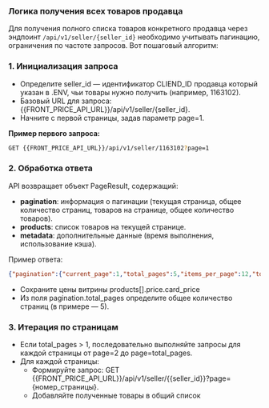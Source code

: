 ### Логика получения всех товаров продавца

Для получения полного списка товаров конкретного продавца через эндпоинт `/api/v1/seller/{seller_id}` необходимо учитывать пагинацию, ограничения по частоте запросов. Вот пошаговый алгоритм:

### 1. **Инициализация запроса**

- Определите seller_id — идентификатор CLIEND_ID  продавца который указан в .ENV, чьи товары нужно получить (например, 1163102).
- Базовый URL для запроса: {{FRONT_PRICE_API_URL}}/api/v1/seller/{seller_id}.
- Начните с первой страницы, задав параметр page=1.

**Пример первого запроса:**

```bash
GET {{FRONT_PRICE_API_URL}}/api/v1/seller/1163102?page=1
```

### 2. **Обработка ответа**

API возвращает объект PageResult, содержащий:

- **pagination**: информация о пагинации (текущая страница, общее количество страниц, товаров на странице, общее количество товаров).
- **products**: список товаров на текущей странице.
- **metadata**: дополнительные данные (время выполнения, использование кэша).

Пример ответа:

```json
{"pagination":{"current_page":1,"total_pages":5,"items_per_page":12,"total_items":50},"products":[{"name":"Метиленовый синий (Синька) Препятствует развитию в воде патогенных бактерий, вредных микроорганизмов. Безопасен для икры и мальков. Для создания чистой среды в аквариуме.","category":"Все товары","price":{"original":510.0,"discount":347.0,"discount_percent":68,"final":null,"card_price":163.0},"seller_id":"1179237","quantity":31,"rating":4.9,"reviews":498,"images":["https://cdn1.ozone.ru/s3/multimedia-1-o/7120375152.jpg","https://cdn1.ozone.ru/s3/multimedia-1-y/7113789214.jpg","https://cdn1.ozone.ru/s3/multimedia-1-v/7019904271.jpg","https://cdn1.ozone.ru/s3/multimedia-1-q/7019904266.jpg","https://cdn1.ozone.ru/s3/multimedia-1-w/7019904272.jpg","https://cdn1.ozone.ru/s3/multimedia-1-6/7019904282.jpg"],"sku_id":"1566124219"},{"name":"Медный Купорос (Сульфат Меди) для предотвращения и подавления развития вредных микроорганизмов и простейших в воде. Для аквариумов.","category":"Все товары","price":{"original":153.0,"discount":21.0,"discount_percent":14,"final":null,"card_price":132.0},"seller_id":"1179237","quantity":47,"rating":4.9,"reviews":498,"images":["https://cdn1.ozone.ru/s3/multimedia-1-5/7120354613.jpg","https://cdn1.ozone.ru/s3/multimedia-1-r/7113791835.jpg","https://cdn1.ozone.ru/s3/multimedia-1-p/7112405005.jpg","https://cdn1.ozone.ru/s3/multimedia-1-3/7112548803.jpg","https://cdn1.ozone.ru/s3/multimedia-1-m/7112552278.jpg"],"sku_id":"1664310947"},{"name":"Малахитовый зеленый. - используется для устранения и профилактики инфекций. Освобождает водную среду аквариума от грибков, вредных микроорганизмов, одноклеточных экзопаразитов, простейших.","category":"Все товары","price":{"original":375.0,"discount":199.0,"discount_percent":53,"final":null,"card_price":176.0},"seller_id":"1179237","quantity":49,"rating":4.9,"reviews":498,"images":["https://cdn1.ozone.ru/s3/multimedia-1-8/7120374596.jpg","https://cdn1.ozone.ru/s3/multimedia-1-8/7113791132.jpg","https://cdn1.ozone.ru/s3/multimedia-1-6/7019907054.jpg","https://cdn1.ozone.ru/s3/multimedia-1-5/7019907053.jpg","https://cdn1.ozone.ru/s3/multimedia-1-3/7019907051.jpg","https://cdn1.ozone.ru/s3/multimedia-1-4/7019907052.jpg"],"sku_id":"1566128693"},{"name":"Метиленовый Синий+Медный Купорос(Сульфат Меди)+Малахитовый зеленый. препятствуют развитию в аквариумной воде грибков, патогенных бактерий, одноклеточных","category":"Все товары","price":{"original":756.0,"discount":395.0,"discount_percent":52,"final":null,"card_price":361.0},"seller_id":"1179237","quantity":19,"rating":4.9,"reviews":498,"images":["https://cdn1.ozone.ru/s3/multimedia-1-b/7114097819.jpg","https://cdn1.ozone.ru/s3/multimedia-1-y/7113789214.jpg","https://cdn1.ozone.ru/s3/multimedia-1-r/7113791835.jpg","https://cdn1.ozone.ru/s3/multimedia-1-8/7113791132.jpg"],"sku_id":"1673644989"},{"name":"Набор из 4 шнуров гармонизаторов без смеси для создания энергетического браслета","category":"Все товары","price":{"original":3000.0,"discount":1447.0,"discount_percent":48,"final":null,"card_price":1553.0},"seller_id":"1179237","quantity":4,"rating":5.0,"reviews":11,"images":["https://cdn1.ozone.ru/s3/multimedia-1-p/7108971397.jpg","https://cdn1.ozone.ru/s3/multimedia-1-1/7108971445.jpg","https://cdn1.ozone.ru/s3/multimedia-1-i/7108971426.jpg","https://cdn1.ozone.ru/s3/multimedia-1-k/7100844140.jpg","https://cdn1.ozone.ru/s3/multimedia-1-z/7100844119.jpg","https://cdn1.ozone.ru/s3/multimedia-1-p/7100844145.jpg"],"sku_id":"1667595684"},{"name":"Катушка Мишина Большая для приборов серии ТГС, Диаметр 220мм.","category":"Все товары","price":{"original":6000.0,"discount":3543.0,"discount_percent":59,"final":null,"card_price":2457.0},"seller_id":"1179237","quantity":1,"rating":0.0,"reviews":0,"images":["https://cdn1.ozone.ru/s3/multimedia-s/6903735688.jpg","https://cdn1.ozone.ru/s3/multimedia-a/6883075954.jpg","https://cdn1.ozone.ru/s3/multimedia-b/6903735707.jpg","https://cdn1.ozone.ru/s3/multimedia-f/6903735711.jpg","https://cdn1.ozone.ru/s3/multimedia-m/6837763054.jpg","https://cdn1.ozone.ru/s3/multimedia-e/6903735674.jpg"],"sku_id":"1235725854"},{"name":"Метиленовый синий порошок 50 грамм ЧДА 98% для устранения и профилактики грибковых заболеваний в аквариуме. на 16.650 литров воды Ленреактив","category":"Все товары","price":{"original":5500.0,"discount":3249.0,"discount_percent":59,"final":null,"card_price":2251.0},"seller_id":"1179237","quantity":3,"rating":4.9,"reviews":498,"images":["https://cdn1.ozone.ru/s3/multimedia-1-i/7191512298.jpg","https://cdn1.ozone.ru/s3/multimedia-1-u/7191597342.jpg"],"sku_id":"1754720356"},{"name":"Электроды плоские для прибора \"Антипаразит\" ТГСп-1 и ТГСп-2","category":"Все товары","price":{"original":6000.0,"discount":3543.0,"discount_percent":59,"final":null,"card_price":2457.0},"seller_id":"1179237","quantity":6,"rating":5.0,"reviews":2,"images":["https://cdn1.ozone.ru/s3/multimedia-m/6903460966.jpg","https://cdn1.ozone.ru/s3/multimedia-h/6903460961.jpg","https://cdn1.ozone.ru/s3/multimedia-8/6837943508.jpg","https://cdn1.ozone.ru/s3/multimedia-r/6837943491.jpg","https://cdn1.ozone.ru/s3/multimedia-k/6837943520.jpg","https://cdn1.ozone.ru/s3/multimedia-z/6837119135.jpg"],"sku_id":"1022026573"},{"name":"Камни Шунгита полированные для очистки воды и здоровья полости рта","category":"Все товары","price":{"original":5000.0,"discount":2932.0,"discount_percent":59,"final":null,"card_price":2068.0},"seller_id":"1179237","quantity":7,"rating":5.0,"reviews":3,"images":["https://cdn1.ozone.ru/s3/multimedia-1-c/7093268436.jpg","https://cdn1.ozone.ru/s3/multimedia-1-u/7108289274.jpg","https://cdn1.ozone.ru/s3/multimedia-1-6/7108289286.jpg","https://cdn1.ozone.ru/s3/multimedia-1-o/7093268340.jpg","https://cdn1.ozone.ru/s3/multimedia-1-v/7108289275.jpg","https://cdn1.ozone.ru/s3/multimedia-1-x/7108289241.jpg"],"sku_id":"1394990514"},{"name":"Набор камней Шунгит Цеолит Кварц 1-3 мм (фасованная смесь)","category":"Все товары","price":{"original":6300.0,"discount":3298.0,"discount_percent":52,"final":null,"card_price":3002.0},"seller_id":"1179237","quantity":17,"rating":5.0,"reviews":11,"images":["https://cdn1.ozone.ru/s3/multimedia-1-i/7093946178.jpg","https://cdn1.ozone.ru/s3/multimedia-1-f/7094348907.jpg","https://cdn1.ozone.ru/s3/multimedia-1-h/7094350457.jpg","https://cdn1.ozone.ru/s3/multimedia-1-x/7094167737.jpg","https://cdn1.ozone.ru/s3/multimedia-1-o/7095235236.jpg","https://cdn1.ozone.ru/s3/multimedia-1-n/7095173639.jpg"],"sku_id":"1552179609"},{"name":"Медный Купорос порошок. Медь сернокислая кристаллическая, сульфат меди, чда чистый для анализов, чистота 99,8% от плесени, гнили. на 66.600 литров воды","category":"Все товары","price":{"original":3000.0,"discount":1464.0,"discount_percent":49,"final":null,"card_price":1536.0},"seller_id":"1179237","quantity":5,"rating":4.9,"reviews":498,"images":["https://cdn1.ozone.ru/s3/multimedia-1-d/7191492565.jpg","https://cdn1.ozone.ru/s3/multimedia-1-f/7191593295.jpg"],"sku_id":"1772763094"},{"name":"\"Сделай сам\" Каменный шнур черный. с шунгитом, цеолитом и кварцем.","category":"Все товары","price":{"original":3000.0,"discount":1039.0,"discount_percent":35,"final":null,"card_price":1961.0},"seller_id":"1179237","quantity":9,"rating":5.0,"reviews":11,"images":["https://cdn1.ozone.ru/s3/multimedia-1-w/7107920996.jpg","https://cdn1.ozone.ru/s3/multimedia-1-y/7107920926.jpg","https://cdn1.ozone.ru/s3/multimedia-1-e/7107920942.jpg","https://cdn1.ozone.ru/s3/multimedia-1-q/7107920918.jpg","https://cdn1.ozone.ru/s3/multimedia-1-k/7100845328.jpg","https://cdn1.ozone.ru/s3/multimedia-1-p/7100844145.jpg"],"sku_id":"1666534105"}],"metadata":{"seller_id":"1179237","parsed_at":"2025-03-25T16:05:44.989529","url":"https://www.ozon.ru/seller/magazin-1179237/products/"}}
```

- Сохраните цены витрины products[].price.card_price
- Из поля pagination.total_pages определите общее количество страниц (в примере — 5).

### 3. **Итерация по страницам**

- Если total_pages > 1, последовательно выполняйте запросы для каждой страницы от page=2 до page=total_pages.
- Для каждой страницы:
    - Формируйте запрос: GET {{FRONT_PRICE_API_URL}}/api/v1/seller/{{seller_id}}?page={номер_страницы}.
    - Добавляйте полученные товары в общий список